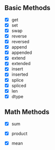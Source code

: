 ## Basic Methods
 - [X] get 
 - [X] set
 - [X] swap
 - [X] reverse
 - [X] reversed
 - [X] append
 - [X] appended
 - [X] extend
 - [X] extended
 - [X] insert
 - [X] inserted
 - [X] splice
 - [X] spliced  
 - [X] len  
 - [X] dtype   

## Math Methods
 - [X] sum 
 - [X] product 
 - [X] mean
 
